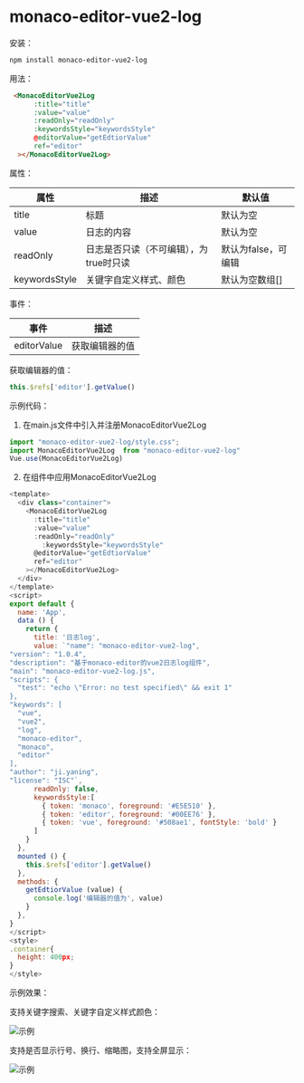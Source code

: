 # monaco-editor-vue2-log

安装：

```bash
npm install monaco-editor-vue2-log
```

用法：

```html
 <MonacoEditorVue2Log
      :title="title"
      :value="value"
      :readOnly="readOnly"
      :keywordsStyle="keywordsStyle"
      @editorValue="getEdtiorValue"
      ref="editor"
  ></MonacoEditorVue2Log>
```

属性：

| 属性          | 描述                                   | 默认值              |
| ------------- | -------------------------------------- | ------------------- |
| title         | 标题                                   | 默认为空            |
| value         | 日志的内容                             | 默认为空            |
| readOnly      | 日志是否只读（不可编辑），为true时只读 | 默认为false，可编辑 |
| keywordsStyle | 关键字自定义样式、颜色                 | 默认为空数组[]      |

事件：

| 事件        | 描述           |
| ----------- | -------------- |
| editorValue | 获取编辑器的值 |

获取编辑器的值：

```js
this.$refs['editor'].getValue()
```

示例代码：

1. 在main.js文件中引入并注册MonacoEditorVue2Log

```js
import "monaco-editor-vue2-log/style.css";
import MonacoEditorVue2Log  from "monaco-editor-vue2-log"
Vue.use(MonacoEditorVue2Log)
```

2. 在组件中应用MonacoEditorVue2Log

```js
<template>
  <div class="container">
    <MonacoEditorVue2Log
      :title="title"
      :value="value"
      :readOnly="readOnly"
	    :keywordsStyle="keywordsStyle"
      @editorValue="getEdtiorValue"
      ref="editor"
    ></MonacoEditorVue2Log>
  </div>
</template>
<script>
export default {
  name: 'App',
  data () {
    return {
      title: '日志log',
      value: `"name": "monaco-editor-vue2-log",
"version": "1.0.4",
"description": "基于monaco-editor的vue2日志log组件",
"main": "monaco-editor-vue2-log.js",
"scripts": {
  "test": "echo \"Error: no test specified\" && exit 1"
},
"keywords": [
  "vue",
  "vue2",
  "log",
  "monaco-editor",
  "monaco",
  "editor"
],
"author": "ji.yaning",
"license": "ISC"`,
      readOnly: false,
      keywordsStyle:[
        { token: 'monaco', foreground: '#E5E510' },
        { token: 'editor', foreground: '#00EE76' },
        { token: 'vue', foreground: '#508ae1', fontStyle: 'bold' }
      ]
    }
  },
  mounted () {
    this.$refs['editor'].getValue()
  },
  methods: {
    getEdtiorValue (value) {
      console.log('编辑器的值为', value)
    }
  },
}
</script>
<style>
.container{
  height: 400px;
}
</style>
```

示例效果：

支持关键字搜索、关键字自定义样式颜色：

![示例](https://jiyaning.github.io/staticImgs/images/monaco-editor-vue2-log.png)

支持是否显示行号、换行、缩略图，支持全屏显示：

![示例](https://jiyaning.github.io/staticImgs/images/monaco-editor-vue2-log1.png)

